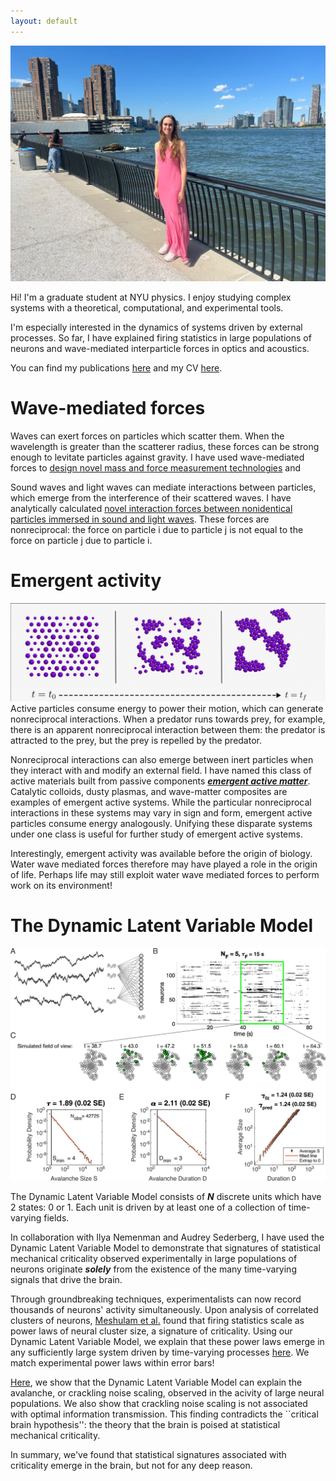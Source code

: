 ```yaml
---
layout: default
---
```

![Mia](./docs/assets/C86F7A80-08D0-49BC-9BDB-77E6B4833C65.jpeg)

Hi! I'm a graduate student at NYU physics. I enjoy studying complex systems with a theoretical, computational, and experimental tools. 


I'm especially interested in the dynamics of systems driven by external processes. So far, I have explained firing statistics in large populations of neurons and wave-mediated interparticle forces in optics and acoustics. 


You can find my publications [here](https://scholar.google.com/citations?hl=en&view_op=list_works&gmla=ALUCkoXSqLiTMH4c-FjLktiIgAp_6KPM1j_hSbOuxuOfHWQoddZlfqSHF72m3EkA6DuyW7PUXVzvS3z1oMb-OAbEHYpF&user=ArLaWlsAAAAJ) and my CV [here](./cv.html).


# Wave-mediated forces

Waves can exert forces on particles which scatter them. When the wavelength is greater than the scatterer radius, these forces can be strong enough to levitate particles against gravity. I have used wave-mediated forces to [design novel mass and force measurement technologies](https://link.aps.org/doi/10.1103/PhysRevE.108.064903) and  

Sound waves and light waves can mediate interactions between particles, which emerge from the interference of their scattered waves. I have analytically calculated [novel interaction forces between nonidentical particles immersed in sound and light waves](https://arxiv.org/abs/2404.17410). These forces are nonreciprocal: the force on particle i due to particle j is not equal to the force on particle j due to particle i. 

# Emergent activity
![Mia](./docs/assets/ensembles.jpeg)
Active particles consume energy to power their motion, which can generate nonreciprocal interactions. When a predator runs towards prey, for example, there is an apparent nonreciprocal interaction between them: the predator is attracted to the prey, but the prey is repelled by the predator. 

Nonreciprocal interactions can also emerge between inert particles when they interact with and modify an external field. I have named this class of active materials built from passive components [***emergent active matter***](https://arxiv.org/abs/2404.17410). Catalytic colloids, dusty plasmas, and wave-matter composites are examples of emergent active systems. While the particular nonreciprocal interactions in these systems may vary in sign and form, emergent active particles consume energy analogously. Unifying these disparate systems under one class is useful for further study of emergent active systems. 

Interestingly, emergent activity was available before the origin of biology. Water wave mediated forces therefore may have played a role in the origin of life. Perhaps life may still exploit water wave mediated forces to perform work on its environment! 

# The Dynamic Latent Variable Model
![DLVM](./docs/assets/lax_89337_elife-89337-fig1-v1.tif.jpg)


The Dynamic Latent Variable Model consists of ***N*** discrete units which have 2 states: 0 or 1. Each unit is driven by at least one of a collection of time-varying fields. 


In collaboration with Ilya Nemenman and Audrey Sederberg, I have used the Dynamic Latent Variable Model to demonstrate that signatures of statistical mechanical criticality observed experimentally in large populations of neurons originate ***solely*** from the existence of the many time-varying signals that drive the brain. 

Through groundbreaking techniques, experimentalists can now record thousands of neurons' activity simultaneously. Upon analysis of  correlated clusters of neurons, [Meshulam et al.](https://link.aps.org/doi/10.1103/PhysRevLett.123.178103) found that firing statistics scale as power laws of neural cluster size, a signature of criticality. Using our Dynamic Latent Variable Model, we explain that these power laws emerge in any sufficiently large system driven by time-varying processes [here](https://link.aps.org/doi/10.1103/PhysRevLett.126.118302). We match experimental power laws within error bars! 


[Here](https://elifesciences.org/articles/89337), we show that the Dynamic Latent Variable Model can explain the avalanche, or crackling noise scaling, observed in the acivity of large neural populations. We also show that crackling noise scaling is not associated with optimal information transmission. This finding contradicts the ``critical brain hypothesis'': the theory that the brain is poised at statistical mechanical criticality.


In summary, we've found that statistical signatures associated with criticality emerge in the brain, but not for any deep reason.



